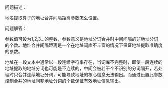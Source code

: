 问题描述：

地名提取算子的地址合并间隔距离参数怎么设置。

问题解答：

参数值可设为1,2,3…的整数，参数意义是地址分词合并时中间间隔的非地址分词的个数。地址合并间隔距离是一个在地址词库不丰富的情况下保证地址提取准确度的参数。

地址在一段文本中通常以一段连续字符串存在，当词库不完整时，即使一段连续的地址提取的地址分词也可能是不连续的，中间会被若干个不识别的分词隔开，若处理时只合并连续地址分词，可能导致地址的核心信息无法输出。而通过设置此参数控制合并的地址间非地址分词的个数保证有效地址信息输出。
